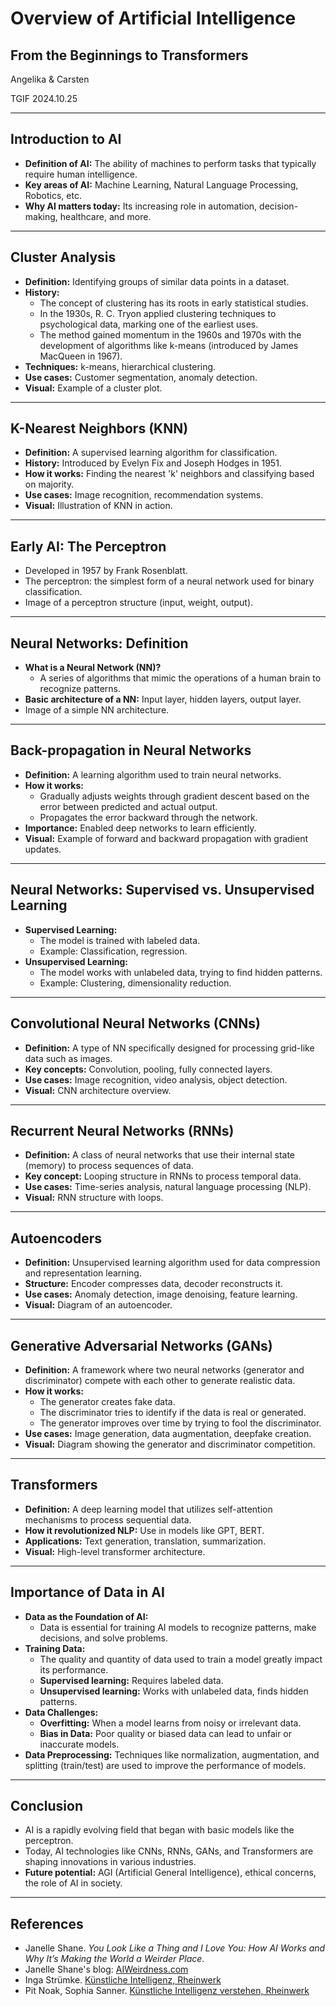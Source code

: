 # Overview of Artificial Intelligence
## From the Beginnings to Transformers

Angelika & Carsten

TGIF 2024.10.25

---

## Introduction to AI
- **Definition of AI:** The ability of machines to perform tasks that typically require human intelligence.
- **Key areas of AI:** Machine Learning, Natural Language Processing, Robotics, etc.
- **Why AI matters today:** Its increasing role in automation, decision-making, healthcare, and more.

---

## Cluster Analysis
- **Definition:** Identifying groups of similar data points in a dataset.
- **History:** 
  - The concept of clustering has its roots in early statistical studies.
  - In the 1930s, R. C. Tryon applied clustering techniques to psychological data, marking one of the earliest uses.
  - The method gained momentum in the 1960s and 1970s with the development of algorithms like k-means (introduced by James MacQueen in 1967).
- **Techniques:** k-means, hierarchical clustering.
- **Use cases:** Customer segmentation, anomaly detection.
- **Visual:** Example of a cluster plot.


---

## K-Nearest Neighbors (KNN)
- **Definition:** A supervised learning algorithm for classification.
- **History:** Introduced by Evelyn Fix and Joseph Hodges in 1951.
- **How it works:** Finding the nearest 'k' neighbors and classifying based on majority.
- **Use cases:** Image recognition, recommendation systems.
- **Visual:** Illustration of KNN in action.

---

## Early AI: The Perceptron
- Developed in 1957 by Frank Rosenblatt.
- The perceptron: the simplest form of a neural network used for binary classification.
- Image of a perceptron structure (input, weight, output).

---

## Neural Networks: Definition
- **What is a Neural Network (NN)?**
  - A series of algorithms that mimic the operations of a human brain to recognize patterns.
- **Basic architecture of a NN:** Input layer, hidden layers, output layer.
- Image of a simple NN architecture.

---

## Back-propagation in Neural Networks
- **Definition:** A learning algorithm used to train neural networks.
- **How it works:**
  - Gradually adjusts weights through gradient descent based on the error between predicted and actual output.
  - Propagates the error backward through the network.
- **Importance:** Enabled deep networks to learn efficiently.
- **Visual:** Example of forward and backward propagation with gradient updates.

---

## Neural Networks: Supervised vs. Unsupervised Learning
- **Supervised Learning:**
  - The model is trained with labeled data.
  - Example: Classification, regression.
- **Unsupervised Learning:**
  - The model works with unlabeled data, trying to find hidden patterns.
  - Example: Clustering, dimensionality reduction.

---

## Convolutional Neural Networks (CNNs)
- **Definition:** A type of NN specifically designed for processing grid-like data such as images.
- **Key concepts:** Convolution, pooling, fully connected layers.
- **Use cases:** Image recognition, video analysis, object detection.
- **Visual:** CNN architecture overview.

---

## Recurrent Neural Networks (RNNs)
- **Definition:** A class of neural networks that use their internal state (memory) to process sequences of data.
- **Key concept:** Looping structure in RNNs to process temporal data.
- **Use cases:** Time-series analysis, natural language processing (NLP).
- **Visual:** RNN structure with loops.

---

## Autoencoders
- **Definition:** Unsupervised learning algorithm used for data compression and representation learning.
- **Structure:** Encoder compresses data, decoder reconstructs it.
- **Use cases:** Anomaly detection, image denoising, feature learning.
- **Visual:** Diagram of an autoencoder.

---

## Generative Adversarial Networks (GANs)
- **Definition:** A framework where two neural networks (generator and discriminator) compete with each other to generate realistic data.
- **How it works:** 
  - The generator creates fake data.
  - The discriminator tries to identify if the data is real or generated.
  - The generator improves over time by trying to fool the discriminator.
- **Use cases:** Image generation, data augmentation, deepfake creation.
- **Visual:** Diagram showing the generator and discriminator competition.

---

## Transformers
- **Definition:** A deep learning model that utilizes self-attention mechanisms to process sequential data.
- **How it revolutionized NLP:** Use in models like GPT, BERT.
- **Applications:** Text generation, translation, summarization.
- **Visual:** High-level transformer architecture.

---

## Importance of Data in AI
- **Data as the Foundation of AI:** 
  - Data is essential for training AI models to recognize patterns, make decisions, and solve problems.
- **Training Data:** 
  - The quality and quantity of data used to train a model greatly impact its performance.
  - **Supervised learning:** Requires labeled data.
  - **Unsupervised learning:** Works with unlabeled data, finds hidden patterns.
- **Data Challenges:**
  - **Overfitting:** When a model learns from noisy or irrelevant data.
  - **Bias in Data:** Poor quality or biased data can lead to unfair or inaccurate models.
- **Data Preprocessing:** Techniques like normalization, augmentation, and splitting (train/test) are used to improve the performance of models.

---

## Conclusion
- AI is a rapidly evolving field that began with basic models like the perceptron.
- Today, AI technologies like CNNs, RNNs, GANs, and Transformers are shaping innovations in various industries.
- **Future potential:** AGI (Artificial General Intelligence), ethical concerns, the role of AI in society.

---

## References
- Janelle Shane. *You Look Like a Thing and I Love You: How AI Works and Why It’s Making the World a Weirder Place*.
- Janelle Shane's blog: [AIWeirdness.com](https://www.aiweirdness.com)
- Inga Strümke. [Künstliche Intelligenz, Rheinwerk](https://www.rheinwerk-verlag.de/kuenstliche-intelligenz-wie-sie-funktioniert-und-was-sie-fuer-uns-bedeutet/)
- Pit Noak, Sophia Sanner. [Künstliche Intelligenz verstehen, Rheinwerk](https://www.rheinwerk-verlag.de/kuenstliche-intelligenz-verstehen-eine-spielerische-einfuehrung/)